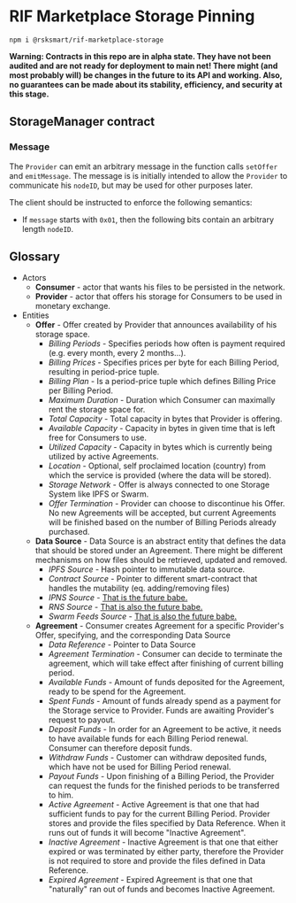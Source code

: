 # RIF Marketplace Storage Pinning

```
npm i @rsksmart/rif-marketplace-storage
```

**Warning: Contracts in this repo are in alpha state. They have not been audited and are not ready for deployment to main net!
  There might (and most probably will) be changes in the future to its API and working. Also, no guarantees can be made about its stability, efficiency, and security at this stage.**

## StorageManager contract

### Message
The `Provider` can emit an arbitrary message in the function calls `setOffer` and `emitMessage`. 
The message is is initially intended to allow the `Provider` to communicate his `nodeID`, but may be used for other purposes later.

The client should be instructed to enforce the following semantics:
- If `message` starts with `0x01`, then the following bits contain an arbitrary length `nodeID`.

## Glossary

 - Actors
    - **Consumer** - actor that wants his files to be persisted in the network.
    - **Provider** - actor that offers his storage for Consumers to be used in monetary exchange.
 - Entities
    - **Offer** - Offer created by Provider that announces availability of his storage space.
      - *Billing Periods* - Specifies periods how often is payment required (e.g. every month, every 2 months...).
      - *Billing Prices* - Specifies prices per byte for each Billing Period, resulting in period-price tuple.
      - *Billing Plan* - Is a period-price tuple which defines Billing Price per Billing Period.
      - *Maximum Duration* - Duration which Consumer can maximally rent the storage space for. 
      - *Total Capacity* - Total capacity in bytes that Provider is offering.
      - *Available Capacity* - Capacity in bytes in given time that is left free for Consumers to use.
      - *Utilized Capacity* - Capacity in bytes which is currently being utilized by active Agreements.
      - *Location* - Optional, self proclaimed location (country) from which the service is provided (where the data will be stored).
      - *Storage Network* - Offer is always connected to one Storage System like IPFS or Swarm.
      - *Offer Termination* - Provider can choose to discontinue his Offer. No new Agreements will be accepted, but current Agreements will be finished based on the number of Billing Periods already purchased.
    - **Data Source** - Data Source is an abstract entity that defines the data that should be stored under an Agreement. There might be different mechanisms on how files should be retrieved, updated and removed.
      - *IPFS Source* - Hash pointer to immutable data source.
      - *Contract Source* - Pointer to different smart-contract that handles the mutability (eq. adding/removing files) 
      - *IPNS Source* - [That is the future babe.](https://gph.is/1FD4aQ0)
      - *RNS Source* - [That is also the future babe.](https://gph.is/1FD4aQ0)
      - *Swarm Feeds Source* - [That is also the future babe.](https://gph.is/1FD4aQ0)
    - **Agreement** - Consumer creates Agreement for a specific Provider's Offer, specifying, and the corresponding Data Source
      - *Data Reference* - Pointer to Data Source
      - *Agreement Termination* - Consumer can decide to terminate the agreement, which will take effect after finishing of current billing period.
      - *Available Funds* - Amount of funds deposited for the Agreement, ready to be spend for the Agreement.
      - *Spent Funds* - Amount of funds already spend as a payment for the Storage service to Provider. Funds are awaiting Provider's request to payout.
      - *Deposit Funds* - In order for an Agreement to be active, it needs to have available funds for each Billing Period renewal. Consumer can therefore deposit funds.
      - *Withdraw Funds* - Customer can withdraw deposited funds, which have not be used for Billing Period renewal.
      - *Payout Funds* - Upon finishing of a Billing Period, the Provider can request the funds for the finished periods to be transferred to him. 
      - *Active Agreement* - Active Agreement is that one that had sufficient funds to pay for the current Billing Period. Provider stores and provide the files specified by Data Reference. When it runs out of funds it will become "Inactive Agreement".
      - *Inactive Agreement* - Inactive Agreement is that one that either expired or was terminated by either party, therefore the Provider is not required to store and provide the files defined in Data Reference.
      - *Expired Agreement* - Expired Agreement is that one that "naturally" ran out of funds and becomes Inactive Agreement.
